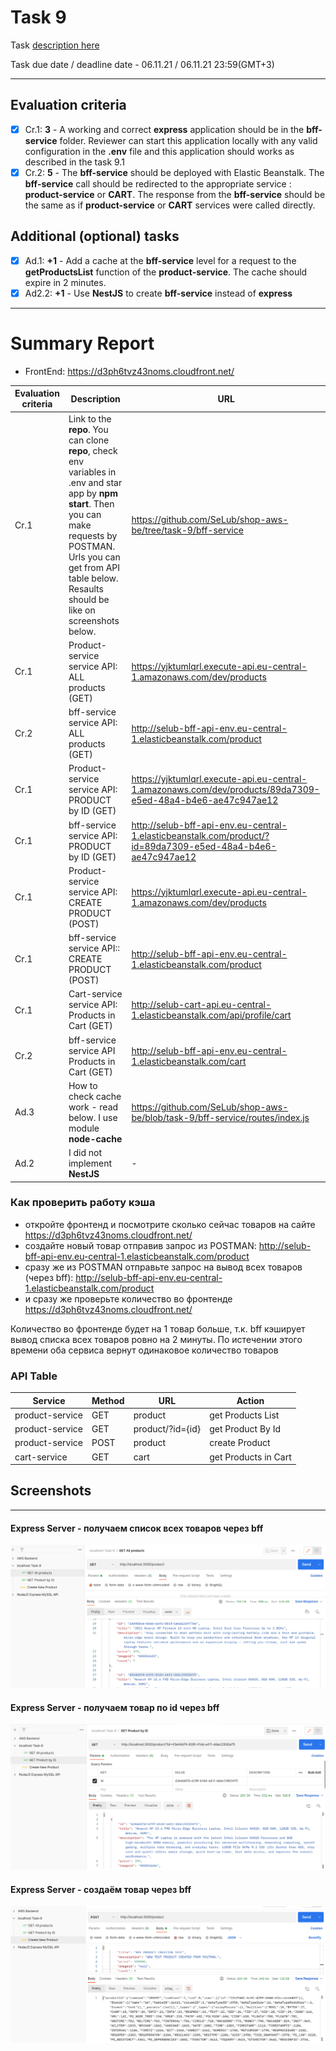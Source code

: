 # __Task 9__

Task [description here](https://github.com/EPAM-JS-Competency-center/cloud-development-course-initial/blob/new-tasks/task9-bff-elastic-beanstalk/task.md)

Task due date / deadline date - 06.11.21 / 06.11.21 23:59(GMT+3)

-----------
## __Evaluation criteria__

- [x] Cr.1: **3** - A working and correct **express** application should be in the **bff-service** folder. Reviewer can start this application locally with any valid configuration in the **.env** file and this application should works as described in the task 9.1
- [x] Cr.2: **5** - The **bff-service** should be deployed with Elastic Beanstalk. The **bff-service** call should be redirected to the appropriate service : **product-service** or **CART**. The response from the **bff-service** should be the same as if **product-service** or **CART** services were called directly.

## __Additional (optional) tasks__

- [x] Ad.1: **+1** - Add a cache at the **bff-service** level for a request to the **getProductsList** function of the **product-service**. The cache should expire in 2 minutes.  
- [x] Ad2.2: **+1** - Use **NestJS** to create **bff-service** instead of **express**

------------

# __Summary Report__

* FrontEnd: https://d3ph6tvz43noms.cloudfront.net/ 


Evaluation criteria   | Description | URL 
----------------------|-------------|-----
Cr.1 | Link to the **repo**.  You can clone **repo**, check env variables in .env and star app by **npm start**.  Then you can make requests by POSTMAN. Urls you can get from API table below. Resaults should be like on screenshots below. | https://github.com/SeLub/shop-aws-be/tree/task-9/bff-service
Cr.1 | Product-service service API: ALL products (GET) | https://yjktumlqrl.execute-api.eu-central-1.amazonaws.com/dev/products
Cr.2 | bff-service service API: ALL products (GET) | http://selub-bff-api-env.eu-central-1.elasticbeanstalk.com/product
Cr.1 | Product-service service API: PRODUCT by ID (GET) | https://yjktumlqrl.execute-api.eu-central-1.amazonaws.com/dev/products/89da7309-e5ed-48a4-b4e6-ae47c947ae12
Cr.1 | bff-service service API: PRODUCT by ID (GET) | http://selub-bff-api-env.eu-central-1.elasticbeanstalk.com/product/?id=89da7309-e5ed-48a4-b4e6-ae47c947ae12
Cr.1 | Product-service service API: CREATE PRODUCT (POST) | https://yjktumlqrl.execute-api.eu-central-1.amazonaws.com/dev/products
Cr.1 | bff-service service API:: CREATE PRODUCT (POST) |  http://selub-bff-api-env.eu-central-1.elasticbeanstalk.com/product
Cr.1 | Cart-service service API: Products in Cart (GET) | http://selub-cart-api.eu-central-1.elasticbeanstalk.com/api/profile/cart
Cr.2 | bff-service service API Products in Cart (GET) | http://selub-bff-api-env.eu-central-1.elasticbeanstalk.com/cart
Ad.3 | How to check cache work - read below. I use module **node-cache**| https://github.com/SeLub/shop-aws-be/blob/task-9/bff-service/routes/index.js
Ad.2 | I did not implement **NestJS**  | -

### Как проверить работу кэша
- откройте фронтенд и посмотрите сколько сейчас товаров на сайте https://d3ph6tvz43noms.cloudfront.net/ 
- создайте новый товар отправив запрос из POSTMAN: http://selub-bff-api-env.eu-central-1.elasticbeanstalk.com/product
- сразу же из POSTMAN отправьте запрос на вывод всех товаров (через bff): http://selub-bff-api-env.eu-central-1.elasticbeanstalk.com/product
- и сразу же проверьте количество во фронтенде https://d3ph6tvz43noms.cloudfront.net/ 

Количество во фронтенде будет на 1 товар больше, т.к. bff кэширует вывод списка всех товаров ровно на 2 минуты. По истечении этого времени оба сервиса вернут одинаковое количество товаров


### API Table
Service | Method | URL | Action |
--------|--------|-----|--------|
product-service | GET | product | get Products List
product-service | GET | product/?id={id} | get Product By Id
product-service | POST | product | create Product
cart-service | GET | cart | get Products in Cart

## Screenshots 

------------

#### **Express Server** -  получаем список всех товаров через **bff**

![Get All Products](express_all.png)

#### **Express Server** -  получаем товар по id через **bff**

![Get Product by ID](express_id.png)

#### **Express Server** -  создаём товар через **bff**

![Create Product](express_create.png)
